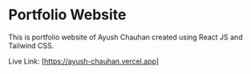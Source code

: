# Portfolio Website

This is portfolio website of Ayush Chauhan created using React JS and Tailwind CSS.

Live Link: [https://ayush-chauhan.vercel.app]
